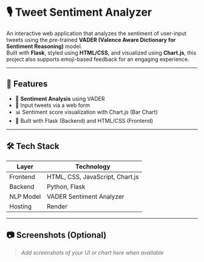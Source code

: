 # 🎙️ Tweet Sentiment Analyzer

An interactive web application that analyzes the sentiment of user-input tweets using the pre-trained **VADER (Valence Aware Dictionary for Sentiment Reasoning)** model.  
Built with **Flask**, styled using **HTML/CSS**, and visualized using **Chart.js**, this project also supports emoji-based feedback for an engaging experience.

---

## 🧠 Features

- 🧪 **Sentiment Analysis** using VADER 
- 🎤 Input tweets via a web form
- 📊 Sentiment score visualization with Chart.js (Bar Chart)
- 🧱 Built with Flask (Backend) and HTML/CSS (Frontend)

---

## 🛠 Tech Stack

| Layer     | Technology                        |
|-----------|-----------------------------------|
| Frontend  | HTML, CSS, JavaScript, Chart.js   |
| Backend   | Python, Flask                     |
| NLP Model | VADER Sentiment Analyzer          |
| Hosting   | Render                   |

---

## 📷 Screenshots (Optional)

> _Add screenshots of your UI or chart here when available_


